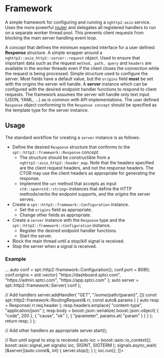 # Framework
A simple framework for configuring and running a `nghttp2-asio` service.  Uses the
more powerful [router](https://github.com/sptrakesh/http-router) and delegates all
registered handlers to run on a separate worker thread pool.  This prevents client
requests from blocking the main server handling event loop.

<tabs id="nghttp2-asio-framework">
  <tab title="Response" id="nghttp2-asio-framework-response">
    A <i>concept</i> that defines the minimum expected interface for a user defined <strong>Response</strong> structure.
    <code-block lang="C++" src="nghttp2/asio/response.hpp" collapsible="true"/>
  </tab>
  <tab title="Request" id="nghttp2-asio-framework-request">
    A simple wrapper around a <code>nghttp2::asio_http2::server::request</code> object.  Used to ensure that important data such as the request <code>method, path, query</code> and <code>headers</code> are available in the worker threads even if the client closes the connection while the request is being processed.
    <code-block lang="C++" src="nghttp2/asio/request.hpp" collapsible="true"/>
  </tab>
  <tab title="Configuration" id="nghttp2-asio-framework-configuration">
    Simple structure used to configure the server.  Most fields have a default value, but the <code>origins</code> field <strong>must</strong> be set with the origins the server will handle.
    <code-block lang="C++" src="nghttp2/asio/configuration.hpp" collapsible="true"/>
  </tab>
  <tab title="Server" id="nghttp2-asio-framework-server">
    A <strong>server</strong> instance which can be configured with the desired endpoint handler functions to respond to client requests.  The framework assumes the server will handle only text input (JSON, YAML, ...) as is common with API implementations.  The user defined <code>Response</code> object conforming to the <code>Response concept</code> should be specified as the template type for the server instance.
    <code-block lang="C++" src="nghttp2/asio/server.hpp" collapsible="true"/>
  </tab>
  <tab title="Response Example" id="nghttp2-asio-framework-response-sample">
    <code-block lang="C++" src="nghttp2/asio/response.cpp" collapsible="true"/>
  </tab>
</tabs>

## Usage
The standard workflow for creating a `server` instance is as follows:
* Define the desired `Response` structure that conforms to the `spt::http2::framework::Response` *concept*.
  * The structure should be constructible from a `nghttp2::asio_http2::header_map`.  Note that the headers
    specified are the client request headers, and not the response headers.  The CTOR may use the client
    headers as appropriate for generating the response.
  * Implement the `set` method that accepts as input `std::span<std::string>` instances that define the HTTP 
    methods/verbs the endpoint supports, and the *origins* the server serves.
* Create a `spt::http2::framework::Configuration` instance.
  * Set the `origins` field as appropriate.
  * Change other fields as appropriate.
* Create a `server` instance with the `Response` type and the `spt::http2::framework::Configuration` instance.
  * Register the desired endpoint handler functions. 
  * Start the server.
* Block the main thread until a stop/kill signal is received.
* Stop the server when a signal is received.

### Example
<code-block lang="C++" collapsible="true">
<![CDATA[
#include <http2/framework/server.hpp>
  ...
  auto conf = spt::http2::framework::Configuration{};
  conf.port = 8080;
  conf.origins = std::vector{ "https://dashboard.sptci.com", "https://admin.sptci.com", "https://app.sptci.com" };
  auto server = spt::http2::framework::Server<Response>{ conf };

  // Add handlers
  server.addHandler( "GET", "/some/path/{param}", []( const spt::http2::framework::RoutingRequest& rr, const auto& params )
  {
    auto resp = Response( rr.req.header );
    resp.headers.emplace( "content-type", "application/json" );
    resp.body = boost::json::serialize( boost::json::object{
      { "code", 200 },
      { "cause", "ok" },
      { "parameter", params.at( "param" ) }
    } );
    return resp;
  } );

  // Add other handlers as appropriate
  server.start();

  // Run until signal to stop is received
  auto ioc = boost::asio::io_context{};
  boost::asio::signal_set signals( ioc, SIGINT, SIGTERM );
  signals.async_wait( [&server](auto const&, int) { server.stop(); } );
  ioc.run();
]]>
</code-block>
